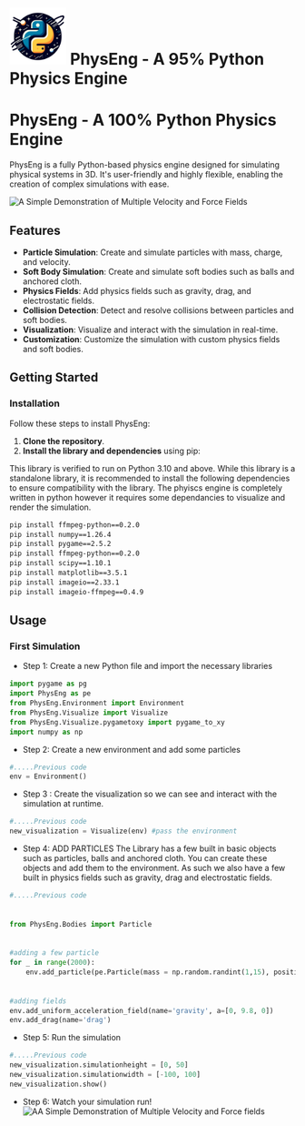 # <img src="README/logo.png" width="100" height="100"> PhysEng - A 95% Python Physics Engine

# PhysEng - A 100% Python Physics Engine



PhysEng is a fully Python-based physics engine designed for simulating physical systems in 3D. It's user-friendly and highly flexible, enabling the creation of complex simulations with ease.

![A Simple Demonstration of Multiple Velocity and Force Fields](README/Demo.gif)


## Features

* **Particle Simulation**: Create and simulate particles with mass, charge, and velocity.
* **Soft Body Simulation**: Create and simulate soft bodies such as balls and anchored cloth.
* **Physics Fields**: Add physics fields such as gravity, drag, and electrostatic fields.
* **Collision Detection**: Detect and resolve collisions between particles and soft bodies.
* **Visualization**: Visualize and interact with the simulation in real-time.
* **Customization**: Customize the simulation with custom physics fields and soft bodies.




## Getting Started
  ### Installation

Follow these steps to install PhysEng:

1. **Clone the repository**.
2. **Install the library and dependencies** using pip:


  This library is verified to run on Python 3.10 and above. 
  While this library is a standalone library, it is recommended to install the following dependencies to ensure compatibility with the library. The phyiscs engine is completely written in python however it requires some dependancies to visualize and render the simulation.
  ```bash
  pip install ffmpeg-python==0.2.0
  pip install numpy==1.26.4
  pip install pygame==2.5.2
  pip install ffmpeg-python==0.2.0
  pip install scipy==1.10.1
  pip install matplotlib==3.5.1
  pip install imageio==2.33.1
  pip install imageio-ffmpeg==0.4.9
  
  ```	

## Usage

  ### First Simulation

  * Step 1: Create a new Python file and import the necessary libraries

  ```python
import pygame as pg
import PhysEng as pe
from PhysEng.Environment import Environment
from PhysEng.Visualize import Visualize
from PhysEng.Visualize.pygametoxy import pygame_to_xy
import numpy as np
  ```

  * Step 2: Create a new environment and add some particles

  ```python
#.....Previous code
env = Environment()
  ```

  * Step 3 : Create the visualization so we can see and interact with the simulation at runtime.

  ```python
#.....Previous code
new_visualization = Visualize(env) #pass the environment
  ```

  * Step 4:  ADD PARTICLES The Library has a few built in basic objects such as particles, balls and anchored cloth. You can create these objects and add them to the environment. As such we also have a few built in physics fields such as gravity, drag and electrostatic fields. 

  ```python
#.....Previous code 


 from PhysEng.Bodies import Particle
 

  #adding a few particle
  for _ in range(2000):
      env.add_particle(pe.Particle(mass = np.random.randint(1,15), position = np.random.rand(3) * 200 -100, radius=2)) 


  #adding fields
  env.add_uniform_acceleration_field(name='gravity', a=[0, 9.8, 0])
  env.add_drag(name='drag')
  
  ```

  * Step 5: Run the simulation

  ```python
  #.....Previous code
  new_visualization.simulationheight = [0, 50]
  new_visualization.simulationwidth = [-100, 100]
  new_visualization.show()
  ```

  * Step 6: Watch your simulation run!
  ![AA Simple Demonstration of Multiple Velocity and Force fields](README/Demo2.gif)


<!-- 

  ## Bodies & Particles

  * **Particle**
       ```python
        from PhysEng.Bodies import Particle
        
        position = [1,4,7] # [x,y,z] in meters          Default = [0,0,0]
        velocity = [0,0,0] # [vx,vy,vz] in m/s          Default = [0,0,0]
        radius = 0.1 # in meters                        Default = 0
        force = [0,0,0] # [fx,fy,fz] in Newtons         Default = [0,0,0]
        mass = 1 # in kg                                Default = 1
        charge = 0 # in Coulombs                        Default = 0
        drag_coefficient = 0.47 # dimensionless         Default = 0
        fixed = False #Boolean (fixes pos and vel)      Default = False
        environment = None #Environment class           Default = None

        new_particle = Particle(position, mass, velocity, radius=0, charge, drag_coeff, name, environment, **kwargs)
    ```
  * **Ball**
      ```python
      from PhysEng.Bodies.SoftBodies import Ball
      
      environment = None   
      position = [1,4,7] # [x,y,z] in meters          Default = [0,0,0]
      velocity = [0,0,0] # [vx,vy,vz] in m/s          Default = [0,0,0]
      radius = 0.1       # in meters                  Default = 100
      force = [0,0,0]    # [fx,fy,fz] in Newtons      Default = [0,0,0]
      elasticity = 0     # dimensionless              Default = 0
      force = [0, 0,0]   # [fx,fy,fz] in Newtons      Default = [0,0,0]
      drag = drag_coeff  # dimensionless              Default = 0
      number_of_particles = N_particles # int         Default = 200
      name = name        # string                     Default = 'Ball'
      charge = charge    # in Coulombs                Default = 0
      damping = damping  # dimensionless              Default = 0.4

      new_softbody_ball = Ball(position, mass, velocity, radius, charge,drag_coeff,elasticity, N_particles, damping, name,environment **kwargs)
      ```

  * **Anchored Cloth**
      ```python
      from PhysEng.Bodies.SoftBodies import AnchoredCloth

      N_width = N_width          #int                     #default = 10
      N_length = N_length        #int                     #default = 10
      cell_size = cell_size      #float in m              #default = 1
      corner = corner            #[x,y,z] in meters       #default = [0,0,0]
      mass = mass                #float in kg             #default = 1
      k =k                       #float in N/m            #default = 100
      damping = damping          #float dimensionless     #default = 0.4
      drag = drag                #float drag coefficient  #default = 0
      charge = charge            #float in Coulombs       #default = 0
      environment = environment  #Environment class       #default = None

      new_anchored_cloth = AnchoredCloth(corner, mass, k, damping, drag,charge, cell_size, N_width, N_length, environment)
      ``` 
    
  ## Physics

  * [N-body gravity]() (3D N body gravity simulation $N^2$) 

 -->
